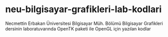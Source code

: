 # neu-bilgisayar-grafikleri-lab-kodlari
Necmettin Erbakan Üniversitesi Bilgisayar Müh. Bölümü Bilgisayar Grafikleri dersinin laboratuvarında OpenTK paketi ile OpenGL için  yazılan kodlar 
